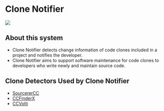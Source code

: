 # Clone Notifier

[![](https://img.youtube.com/vi/KCzsPjPJaPw/0.jpg)](https://www.youtube.com/watch?v=KCzsPjPJaPw)

## About this system
- Clone Notifier detects change information of code clones included in a project and notifies the developer.
- Clone Notifier aims to support software maintenance for code clones to developers who write newly and maintain source code.

## Clone Detectors Used by Clone Notifier
- [SourcererCC](https://github.com/Mondego/SourcererCC)
- [CCFinderX](http://www.ccfinder.net/ccfinderx-j.html)
- [CCVolti](https://github.com/k-yokoi/CCVolti)
